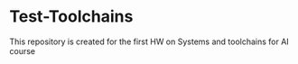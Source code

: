 # Test-Toolchains
This repository is created for the first HW on Systems and toolchains for AI course

